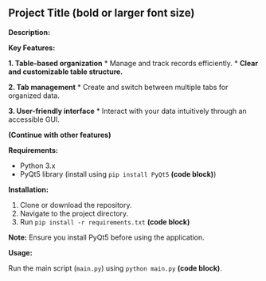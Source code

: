 ## Project Title (**bold or larger font size**)

**Description:**

**Key Features:**

**1. Table-based organization**
    * Manage and track records efficiently.
    * **Clear and customizable table structure.**

**2. Tab management**
    * Create and switch between multiple tabs for organized data.

**3. User-friendly interface**
    * Interact with your data intuitively through an accessible GUI.

**(Continue with other features)**

**Requirements:**

* Python 3.x
* PyQt5 library (install using `pip install PyQt5` **(code block)**)

**Installation:**

1. Clone or download the repository.
2. Navigate to the project directory.
3. Run `pip install -r requirements.txt` **(code block)**

**Note:** Ensure you install PyQt5 before using the application.

**Usage:**

Run the main script (`main.py`) using `python main.py` **(code block)**.


